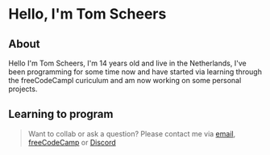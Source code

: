 # Hello, I'm Tom Scheers
## About
Hello I'm Tom Scheers, I'm 14 years old and live in the Netherlands, I've been programming for some time now and have started via learning through the freeCodeCampl curiculum and am now working on some personal projects.
## Learning to program
> Want to collab or ask a question? Please contact me via [email](mailto:tomscheers@outlook.com), [freeCodeCamp](https://www.freecodecamp.org/fcc309e0126-fb1b-4967-9177-e9eeaba614b4) or [Discord](https://discord.com/users/1167521366346563655)
  
